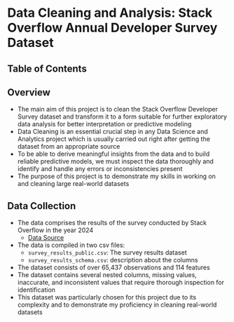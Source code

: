 # Data Cleaning and Analysis: Stack Overflow Annual Developer Survey Dataset
## Table of Contents

## Overview
- The main aim of this project is to clean the Stack Overflow Developer Survey dataset and transform it to a form suitable for further exploratory data analysis for better interpretation or predictive modeling
- Data Cleaning is an essential crucial step in any Data Science and Analytics project which is usually carried out right after getting the dataset from an appropriate source
- To be able to derive meaningful insights from the data and to build reliable predictive models, we must inspect the data thoroughly and identify and handle any errors or inconsistencies present
- The purpose of this project is to demonstrate my skills in working on and cleaning large real-world datasets

## Data Collection
- The data comprises the results of the survey conducted by Stack Overflow in the year 2024
  - [Data Source](https://survey.stackoverflow.co/)
- The data is compiled in two csv files:
  - ```survey_results_public.csv```: The survey results dataset
  - ```survey_results_schema.csv```: description about the columns
- The dataset consists of over 65,437 observations and 114 features
- The dataset contains several nested columns, missing values, inaccurate, and inconsistent values that require thorough inspection for identification
- This dataset was particularly chosen for this project due to its complexity and to demonstrate my proficiency in cleaning real-world datasets
